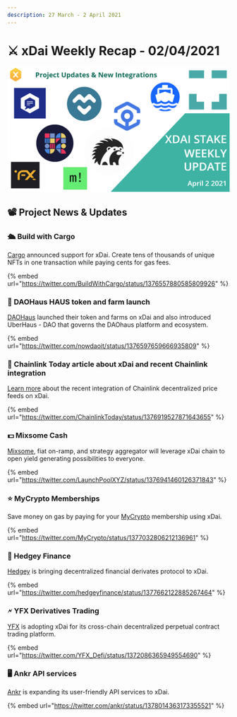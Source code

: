 ```yaml
---
description: 27 March - 2 April 2021
---
```


# ⚔️ xDai Weekly Recap - 02/04/2021

![](<../../../../.gitbook/assets/Week in Review April 2nd.jpg>)

## 📽️ Project News & Updates

### 🛳️ Build with Cargo

[Cargo](https://cargo.build/) announced support for xDai. Create tens of thousands of unique NFTs in one transaction while paying cents for gas fees.

{% embed url="https://twitter.com/BuildWithCargo/status/1376557880585809926" %}

### 🏰 DAOHaus HAUS token and farm launch

[DAOHaus](https://daohaus.club/) launched their token and farms on xDai and also introduced UberHaus - DAO that governs the DAOhaus platform and ecosystem.

{% embed url="https://twitter.com/nowdaoit/status/1376597659666935809" %}

### 🔗 Chainlink Today article about xDai and recent Chainlink integration

[Learn more](https://chainlinktoday.com/as-blockchain-broadens-the-human-experience-xdai-offers-vital-scalability/) about the recent integration of Chainlink decentralized price feeds on xDai.

{% embed url="https://twitter.com/ChainlinkToday/status/1376919527871643655" %}

### 💵 Mixsome Cash

[Mixsome](https://mixsome.cash/), fiat on-ramp, and strategy aggregator will leverage xDai chain to open yield generating possibilities to everyone.

{% embed url="https://twitter.com/LaunchPoolXYZ/status/1376941460126371843" %}

### ⭐ MyCrypto Memberships

Save money on gas by paying for your [MyCrypto](https://mycrypto.com/) membership using xDai.

{% embed url="https://twitter.com/MyCrypto/status/1377032806212136961" %}

### 🦔 Hedgey Finance

[Hedgey](https://www.hedgey.finance/) is bringing decentralized financial derivates protocol to xDai.

{% embed url="https://twitter.com/hedgeyfinance/status/1377662122885267464" %}

### 🗲 YFX Derivatives Trading

[YFX](https://www.yfx.com/) is adopting xDai for its cross-chain decentralized perpetual contract trading platform.

{% embed url="https://twitter.com/YFX_Defi/status/1372086365949554690" %}

### 🖥️ Ankr API services

[Ankr](https://app.ankr.com/apps/api) is expanding its user-friendly API services to xDai.

{% embed url="https://twitter.com/ankr/status/1378014363173355521" %}



&#x20;

&#x20;

###



&#x20;

### &#x20;

&#x20;



&#x20;





